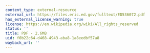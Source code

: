 ```yaml
---
content_type: external-resource
external_url: https://files.eric.ed.gov/fulltext/ED536072.pdf
has_external_license_warning: true
license: https://en.wikipedia.org/wiki/All_rights_reserved
status: ''
title: PDF - 2.6MB
uid: f0b22c64-d468-4943-aba8-1a8eedbf57a8
wayback_url: ''
---
```

